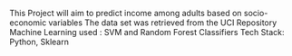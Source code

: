 This Project will aim to predict income among adults based on socio-economic variables
The data set was retrieved from the UCI Repository 
Machine Learning used : SVM and Random Forest Classifiers
Tech Stack: Python, Sklearn 